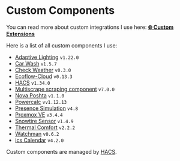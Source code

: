 # Custom Components

You can read more about custom integrations I use here: [**🌐 Custom Extensions**](https://denysdovhan.com/smart-home/home-assistant/custom-extensions)

Here is a list of all custom components I use:

<!-- start-custom-components -->

- [Adaptive Lighting](https://github.com/basnijholt/adaptive-lighting#readme) `v1.22.0`
- [Car Wash](https://github.com/Limych/ha-car_wash) `v1.5.7`
- [Check Weather](https://github.com/denysdovhan/ha-check-weather) `v0.3.0`
- [Ecoflow-Cloud](https://github.com/tolwi/hassio-ecoflow-cloud) `v0.13.3`
- [HACS](https://hacs.xyz/docs/configuration/start) `v1.34.0`
- [Multiscrape scraping component](https://github.com/danieldotnl/ha-multiscrape) `v7.0.0`
- [Nova Poshta](https://github.com/krasnoukhov/homeassistant-nova-poshta) `v1.1.0`
- [Powercalc](https://github.com/bramstroker/homeassistant-powercalc) `vv1.12.13`
- [Presence Simulation](https://github.com/slashback100/presence_simulation) `v4.8`
- [Proxmox VE](https://github.com/dougiteixeira/proxmoxve) `v3.4.4`
- [Snowtire Sensor](https://github.com/Limych/ha-snowtire) `v1.4.9`
- [Thermal Comfort](https://github.com/dolezsa/thermal_comfort/blob/master/README.md) `v2.2.2`
- [Watchman](https://github.com/dummylabs/thewatchman) `v0.6.2`
- [ics Calendar](https://github.com/franc6/ics_calendar) `v4.2.0`
<!-- end-custom-components -->

Custom components are managed by [HACS](https://hacs.xyz/).
